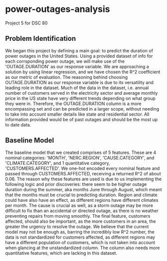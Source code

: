 # power-outages-analysis
Project 5 for DSC 80 


## Problem Identification

We began this project by defining a main goal: to predict the duration of power outages in the United States. Using a provided dataset of info for each corrsponding power outage, we will make use of the 'OUTAGE.DURATION' as our response variable. We are approaching a solution by using linear regression, and we have chosen the R^2 coefficient as our metric of evaluation. The reasoning behind choosing OUTAGE.DURATION as our response variable is due to its versatility and leading role in the dataset. Much of the data in the dataset, i.e. annual number of customers served in the electricity sector and average monthly price in the US state have very different trends depending on what group they were in. Therefore, the OUTAGE.DURATION column is a more encompassing set and can be predicted in a larger scope, without needing to take into account smaller details like state and residential sector. All information provided would be of past outages and should be the most up to date data.

## Baseline Model

The baseline model that we created comprises of 5 features. These are 4 nominal categories: 'MONTH', 'NERC.REGION', 'CAUSE.CATEGORY', and 'CLIMATE.CATEGORY', and 1 quantitative category, 'CUSTOMERS.AFFECTED'. We one-hot encoded every nominal feature and passed through CUSTOMERS.AFFECTED, receiving a returned R^2 of about 0.06. The reason why these features are used is due to us implementing the following logic and prior discoveries: there seem to be higher outage duration during the summer, aka months June through August, which meant that the months must be crucial to predicting duration. Region and climate could have also have an effect, as different regions have different climates per month. The cause is crucial as well, as a storm outage may be more difficult to fix than an accidental or directed outage, as there is no weather preventing repairs from moving smoothly. The final feature, customers affected, should also be important, as the more customers in an area, the greater the urgency to resolve the outage. We believe that the current model may not be enough as, barring the incredibly low R^2 number, the data is not standardized for customers affected, as different regions may have a different population of customers, which is not taken into account when glancing at the unstandardized column. The column also needs more quantitative features, which are lacking in this dataset.